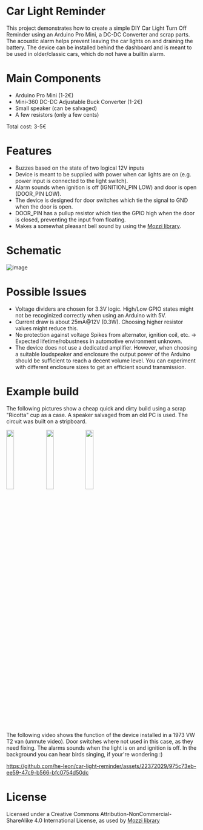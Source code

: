 # Car Light Reminder
This project demonstrates how to create a simple DIY Car Light Turn Off Reminder using an Arduino Pro Mini, a DC-DC Converter and scrap parts. The acoustic alarm helps prevent leaving the car lights on and draining the battery. The device can be installed behind the dashboard and is meant to be used in older/classic cars, which do not have a builtin alarm.
# Main Components
- Arduino Pro Mini (1-2€)
- Mini-360 DC-DC Adjustable Buck Converter (1-2€)
- Small speaker (can be salvaged)
- A few resistors (only a few cents)

Total cost: 3-5€

# Features
- Buzzes based on the state of two logical 12V inputs
- Device is meant to be supplied with power when car lights are on (e.g. power input is connected to the light switch).
- Alarm sounds when ignition is off (IGNITION_PIN LOW) and door is open (DOOR_PIN LOW).
- The device is designed for door switches which tie the signal to GND when the door is open.
- DOOR_PIN has a pullup resistor which ties the GPIO high when the door is closed, preventing the input from floating.
- Makes a somewhat pleasant bell sound by using the [Mozzi library](https://github.com/sensorium/Mozzi).

# Schematic
![image](https://github.com/he-leon/car-light-reminder/assets/22372029/e9d1a0a5-5efc-4244-811b-d9ff3231bb5a)

# Possible Issues
- Voltage dividers are chosen for 3.3V logic. High/Low GPIO states might not be recoginized correctly when using an Arduino with 5V.
- Current draw is about 25mA@12V (0.3W). Choosing higher resistor values might reduce this.
- No protection against voltage Spikes from alternator, ignition coil, etc. -> Expected lifetime/robustness in automotive environment unknown.
- The device does not use a dedicated amplifier. However, when choosing a suitable loudspeaker and enclosure the output power of the Arduino should be sufficient to reach a decent volume level. You can experiment with different enclosure sizes to get an efficient sound transmission.

# Example build
The following pictures show a cheap quick and dirty build using a scrap "Ricotta" cup as a case. A speaker salvaged from an old PC is used. The circuit was built on a stripboard. 

<img src="https://github.com/he-leon/car-light-reminder/assets/22372029/8f4fd831-1296-47d2-a73b-7d6a12056398" width=20% height=20%>
<img src="https://github.com/he-leon/car-light-reminder/assets/22372029/af8670e5-908d-421c-9148-4a8423b006d2" width=20% height=20%>
<img src="https://github.com/he-leon/car-light-reminder/assets/22372029/1686e6d1-49d5-4839-aab4-7c8841654158" width=20% height=20%>


The following video shows the function of the device installed in a 1973 VW T2 van (unmute video). Door switches where not used in this case, as they need fixing. The alarms sounds when the light is on and ignition is off. In the background you can hear birds singing, if your're wondering :)


https://github.com/he-leon/car-light-reminder/assets/22372029/975c73eb-ee59-47c9-b566-bfc0754d50dc


# License
Licensed under a Creative Commons Attribution-NonCommercial-ShareAlike 4.0 International License, as used by [Mozzi library](https://github.com/sensorium/Mozzi#use-and-remix)
